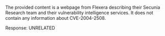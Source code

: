 The provided content is a webpage from Flexera describing their Secunia Research team and their vulnerability intelligence services. It does not contain any information about CVE-2004-2508.

Response: UNRELATED